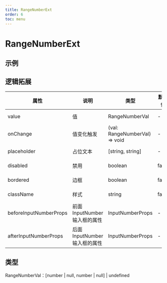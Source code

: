 ```yaml
---
title: RangeNumberExt
order: 6
toc: menu
---
```


# RangeNumberExt

## 示例
<code src="../../packages/antd-ext/examples/RangeNumberExt"></code>

## 逻辑拓展
| 属性 | 说明 | 类型 | 默认值 | 版本 |
| --- | --- | --- | --- | --- |
| value | 值 | RangeNumberVal | - | 0.2.0-alpha.0 |
| onChange | 值变化触发 | (val: RangeNumberVal) => void | - | 0.2.0-alpha.0 |
| placeholder | 占位文本 | [string, string] | - | 0.2.0-alpha.0 |
| disabled | 禁用 | boolean | false | 0.2.0-alpha.0 |
| bordered | 边框 | boolean | false | 0.2.0-alpha.0 |
| className | 样式 | string | false | 0.2.0-alpha.0 |
| beforeInputNumberProps | 前面InputNumber输入框的属性 | InputNumberProps | - | 0.5.2-alpha.0 |
| afterInputNumberProps | 后面InputNumber输入框的属性 | InputNumberProps | - | 0.5.2-alpha.0 |

## 类型
RangeNumberVal：[number | null, number | null] | undefined
